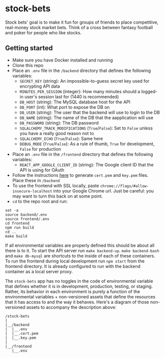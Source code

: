 # stock-bets
Stock bets' goal is to make it fun for groups of friends to place competitive, real-money stock market bets. Think of a cross between fantasy football and poker for people who like stocks.

## Getting started
* Make sure you have Docker installed and running
* Clone this repo
* Place an `.env` file in the `/backend` directory that defines the following variables:
  - `SECRET_KEY` (string): An impossible-to-guess secret key used for encrypting API data
  - `MINUTES_PER_SESSION` (integer):  How many minutes should a logged-in user's session last for (1440 is recommended)
  - `DB_HOST` (string): The MySQL database host for the API
  - `DB_PORT` (int): What port to expose the DB on
  - `DB_USER` (string): The user that the backend will use to login to the DB 
  - `DB_NAME` (string): The name of the DB that the aapplication will use
  - `DB_PASSWORD` (string): The DB password
  - `SQLALCHEMY_TRACK_MODIFICATIONS` (`True`/`False`): Set to `False` unless you have a really good reason not to
  - `SQLALCHEMY_ECHO` (`True`/`False`): Same here
  - `DEBUG_MODE` (`True`/`False`): As a rule of thumb, `True` for development, `False` for production
* Place an `.env` file in the `/frontend` directory that defines the following variables:
  - `REACT_APP_GOOGLE_CLIENT_ID` (string): The Google client ID that the API is using for OAuth
* Follow the instructions [here](https://stackoverflow.com/questions/10175812/how-to-create-a-self-signed-certificate-with-openssl) to generate `cert.pem` and `key.pem` files. Place these in `/backend`
* To use the frontend with SSL locally, paste `chrome://flags/#allow-insecure-localhost` into your Google Chrome url. Just be careful: you may want to turn this back on at some point.
* `cd` to the repo root and run:
```
set -a
source backend/.env
source frontend/.env
cd frontend
npm run build
cd ..
make build
```

If all environmental variables are properly defined this should be about all there is to it. To start the API server run `make backend-up`. `make backend-bash` and `make db-mysql` are shortcuts to the inside of each of these containers. To run the frontend during local development run `npm start` from the frontend directory. It is already configured to run with the backend container as a local server proxy.

The `stock-bets` app has no toggles in the code of environmental variable that defines whether it is in development, production, testing, or staging. Rather, its behavior in each environment is purely a function of the environmental variables + non-versioned assets that define the resources that it has access to and the way it behaves. Here's a diagram of those non-versioned assets to accompany the description above: 
```
/stock-bets
|
|__/backend
|  |__.env
|  |__.cert.pem
|  |__.key.pem
|
|__/frontend
   |__.env
```
